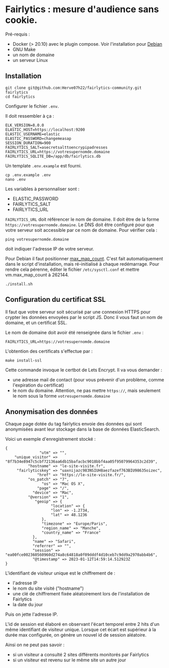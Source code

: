 # Fairlytics : mesure d'audience sans cookie.

Pré-requis :
- Docker (> 20.10) avec le plugin compose. Voir l'installation pour [Debian](https://docs.docker.com/engine/install/debian/)
- GNU Make
- un nom de domaine
- un serveur Linux

## Installation

```
git clone git@github.com:Herve07h22/fairlytics-community.git fairlytics
cd fairlytics
```

Configurer le fichier `.env`.

Il doit ressembler à ça :

```
ELK_VERSION=8.0.0
ELASTIC_HOST=https://localhost:9200
ELASTIC_USERNAME=elastic
ELASTIC_PASSWORD=changemeasap
SESSION_DURATION=900
FAIRLYTICS_SALT=asecretsalttoencrypipadresses
FAIRLYTICS_URL=https://votresupernomde.domaine
FAIRLYTICS_SQLITE_DB=/app/db/fairlytics.db
```

Un template `.env.example` est fourni.
```
cp .env.example .env
nano .env
```


Les variables à personnaliser sont :
- ELASTIC_PASSWORD
- FAIRLYTICS_SALT
- FAIRLYTICS_URL

`FAIRLYTICS_URL` doit référencer le nom de domaine. Il doit être de la forme `https://votresupernomde.domaine`.
Le DNS doit être configuré pour que votre serveur soit accessible par ce nom de domaine.
Pour vérifier cela :
 ```
 ping votresupernomde.domaine
 ```
 doit indiquer l'adresse IP de votre serveur.

Pour Debian il faut positionner [max_map_count](https://stackoverflow.com/questions/51445846/elasticsearch-max-virtual-memory-areas-vm-max-map-count-65530-is-too-low-inc).
C'est fait automatiquement dans le script d'installation, mais ré-initialisé à chaque redémarrage.
Pour rendre cela pérenne, éditer le fichier `/etc/sysctl.conf` et mettre vm.max_map_count à 262144.

```
./install.sh
```

## Configuration du certificat SSL

Il faut que votre serveur soit sécurisé par une connexion HTTPS pour crypter les données envoyées par le script JS.
Donc il vous faut un nom de domaine, et un certificat SSL.

Le nom de domaine doit avoir été renseignée dans le fichier `.env` :
```
FAIRLYTICS_URL=https://votresupernomde.domaine
```

L'obtention des certificats s'effectue par :
```
make install-ssl
```

Cette commande invoque le certbot de Lets Encrypt. Il va vous demander :
- une adresse mail de contact (pour vous prévenir d'un problème, comme l'expiration du certificat)
- le nom du domaine. Attention, ne pas mettre `https://`, mais seulement le nom sous la forme `votresupernomde.domaine`

## Anonymisation des données

Chaque page dotée du tag fairlytics envoie des données qui sont anonymisées avant leur stockage dans la base de données ElasticSearch.

Voici un exemple d'enregistrement stocké :

```
{
               "utm" => "",
    "unique_visitor" => "8f7b34e8947c5cbf72136aa6db15bafacbc9018bbf4aa05f95079964353c2d39",
          "hostname" => "le-site-visite.fr",
     "fairlyticskey" => "uaxnijazc983NSIUH8aezfazef763BIU98635oizec",
              "href" => "https://le-site-visite.fr/",
          "os_patch" => "7",
                "os" => "Mac OS X",
              "page" => "/",
            "device" => "Mac",
          "@version" => "1",
             "geoip" => {
                    "location" => {
                    "lon" => -1.2734,
                    "lat" => 48.1236
                },
                "timezone" => "Europe/Paris",
                "region_name" => "Manche",
                "country_name" => "France"
            },
            "name" => "Safari",
            "referrer" => "",
            "session" => "ea00fce002360560960d274a8c64818a0f09dddf4d10ceb7c9dd9a2970abb4b6",
            "@timestamp" => 2023-01-12T14:59:14.512923Z
}
```

L'identifiant de visiteur unique est le chiffrement de :
- l'adresse IP
- le nom du site visité ("hostname")
- une clé de chiffrement fixée aléatoirement lors de l'installation de Fairlytics
- la date du jour

Puis on jette l'adresse IP.

L'id de session est élaboré en observant l'écart temporel entre 2 hits d'un même identifiant de visiteur unique.
Lorsque cet écart est supérieur à la durée max configurée, on génère un nouvel id de session aléatoire.

Ainsi on ne peut pas savoir :
-  si un visiteur a consulté 2 sites différents monitorés par Fairlytics
-  si un visiteur est revenu sur le même site un autre jour


